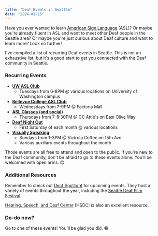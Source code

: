 ```yaml
---
title: "Deaf Events in Seattle"
date: "2024-01-15"
---
```


Have you ever wanted to learn [American Sign Language](https://en.wikipedia.org/wiki/American_Sign_Language) (ASL)? Or maybe you're already fluent in ASL and want to meet other Deaf people in the Seattle area? Or maybe you're just curious about Deaf culture and want to learn more? Look no further!

I've compiled a list of recurring Deaf events in Seattle. This is not an exhaustive list, but it's a good start to get you connected with the Deaf community in Seattle.

### Recurring Events

- [**UW ASL Club**](https://www.instagram.com/uwaslclub/)
  - Tuesdays from 6-8PM @ various locations on University of Washington campus
- [**Bellevue College ASL Club**](https://studentweb.bellevuecollege.edu/asl/)
  - Wednesdays from 7-9PM @ Factoria Mall
- [**ASL Classes (and social)**](https://www.facebook.com/groups/aslatthecuff/)
  - Thursdays from 7-8:30PM @ CC Attle's on East Olive Way
- [**Deaf Night Out**](https://www.facebook.com/DeafNightOutSeattle/)
  - First Saturday of each month @ various locations
- [**Visually Speaking**](https://www.visuallyspeaking.info/)
  - Sundays from 1-3PM @ Victrola Coffee on 15th Ave
  - Various auxiliary events throughout the month

Those events are all free to attend and open to the public. If you're new to the Deaf community, don't be afraid to go to these events alone. You'll be welcomed with open arms. 😊

### Additional Resources

Remember to check out [Deaf Spotlight](https://www.deafspotlight.org/) for upcoming events. They host a variety of events throughout the year, including the [Seattle Deaf Film Festival](https://www.deafspotlight.org/sdff).

[Hearing, Speech, and Deaf Center](https://hsdc.org) (HSDC) is also an excellent resource.

### Do-do now?

Go to one of these events! You'll be glad you did. 😁
